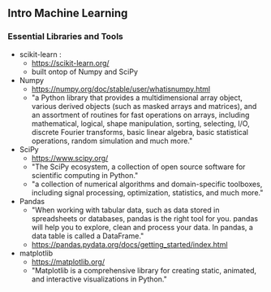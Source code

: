 ## Intro Machine Learning

### Essential Libraries and Tools
- scikit-learn : 
  - https://scikit-learn.org/
  - built ontop of Numpy and SciPy
- Numpy
  - https://numpy.org/doc/stable/user/whatisnumpy.html
  - "a Python library that provides a multidimensional array object, various derived objects (such as masked arrays and matrices), and an assortment of routines for fast operations on arrays, including mathematical, logical, shape manipulation, sorting, selecting, I/O, discrete Fourier transforms, basic linear algebra, basic statistical operations, random simulation and much more."
- SciPy
  - https://www.scipy.org/
  - "The SciPy ecosystem, a collection of open source software for scientific computing in Python." 
  - "a collection of numerical algorithms and domain-specific toolboxes, including signal processing, optimization, statistics, and much more."
- Pandas
  - "When working with tabular data, such as data stored in spreadsheets or databases, pandas is the right tool for you. pandas will help you to explore, clean and process your data. In pandas, a data table is called a DataFrame."
  - https://pandas.pydata.org/docs/getting_started/index.html
- matplotlib
  - https://matplotlib.org/
  - "Matplotlib is a comprehensive library for creating static, animated, and interactive visualizations in Python."
  